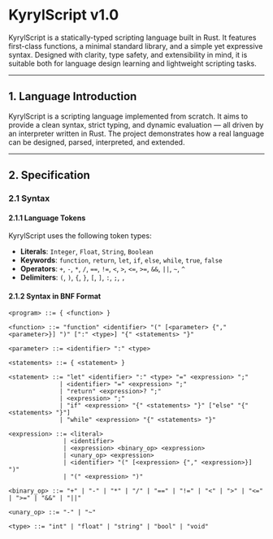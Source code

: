 # KyrylScript v1.0

KyrylScript is a statically-typed scripting language built in Rust. It features first-class functions, a minimal standard library, and a simple yet expressive syntax. Designed with clarity, type safety, and extensibility in mind, it is suitable both for language design learning and lightweight scripting tasks.

---

## 1. Language Introduction

KyrylScript is a scripting language implemented from scratch. It aims to provide a clean syntax, strict typing, and dynamic evaluation — all driven by an interpreter written in Rust. The project demonstrates how a real language can be designed, parsed, interpreted, and extended.

---

## 2. Specification

### 2.1 Syntax

#### 2.1.1 Language Tokens

KyrylScript uses the following token types:

- **Literals**: `Integer`, `Float`, `String`, `Boolean`
- **Keywords**: `function`, `return`, `let`, `if`, `else`, `while`, `true`, `false`
- **Operators**: `+`, `-`, `*`, `/`, `==`, `!=`, `<`, `>`, `<=`, `>=`, `&&`, `||`, `~`, `^`
- **Delimiters**: `(`, `)`, `{`, `}`, `[`, `]`, `:`, `;`, `,`

#### 2.1.2 Syntax in BNF Format

```bnf
<program> ::= { <function> }

<function> ::= "function" <identifier> "(" [<parameter> {"," <parameter>}] ")" [":" <type>] "{" <statements> "}"

<parameter> ::= <identifier> ":" <type>

<statements> ::= { <statement> }

<statement> ::= "let" <identifier> ":" <type> "=" <expression> ";"
              | <identifier> "=" <expression> ";"
              | "return" <expression>? ";"
              | <expression> ";"
              | "if" <expression> "{" <statements> "}" ["else" "{" <statements> "}"]
              | "while" <expression> "{" <statements> "}"

<expression> ::= <literal>
               | <identifier>
               | <expression> <binary_op> <expression>
               | <unary_op> <expression>
               | <identifier> "(" [<expression> {"," <expression>}] ")"
               | "(" <expression> ")"

<binary_op> ::= "+" | "-" | "*" | "/" | "==" | "!=" | "<" | ">" | "<=" | ">=" | "&&" | "||"

<unary_op> ::= "-" | "~"

<type> ::= "int" | "float" | "string" | "bool" | "void"
```
